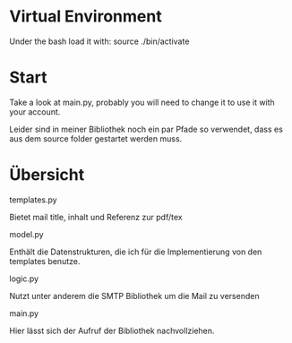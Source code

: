 # Virtual Environment #

Under the bash load it with:
source ./bin/activate

# Start #

Take a look at main.py, probably you will need to change it to use it with your account.

Leider sind in meiner Bibliothek noch ein par Pfade so verwendet, dass es aus dem source
folder gestartet werden muss.

# Übersicht #

templates.py

Bietet mail title, inhalt und Referenz zur pdf/tex

model.py

Enthält die Datenstrukturen, die ich für die Implementierung von den templates benutze.

logic.py

Nutzt unter anderem die SMTP Bibliothek um die Mail zu versenden

main.py

Hier lässt sich der Aufruf der Bibliothek nachvollziehen.

